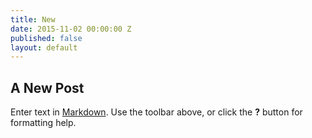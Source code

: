 ```yaml
---
title: New
date: 2015-11-02 00:00:00 Z
published: false
layout: default
---
```


## A New Post

Enter text in [Markdown](http://daringfireball.net/projects/markdown/). Use the toolbar above, or click the **?** button for formatting help.
